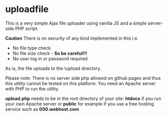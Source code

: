 # uploadfile

This is a very simple Ajax file uploader using vanilla JS and a simple server-side PHP script.

**Caution**
There is no security of any kind implemented in this i.e.

 - No file type check
 - No file size check - **So be careful!!!**
 - No user log in or password required

As is, the file uploads to  the \upload directory.

Please note: There is no server side php allowed on github pages and thus this utility cannot be tested on this platform.
You need an Apache server with PHP to run the utility.

**upload.php** needs to be in the root directory of your site: **htdocs** if you run your own Apache server or **public** for example if you use a free hosting service such as **000.webhost.com**

